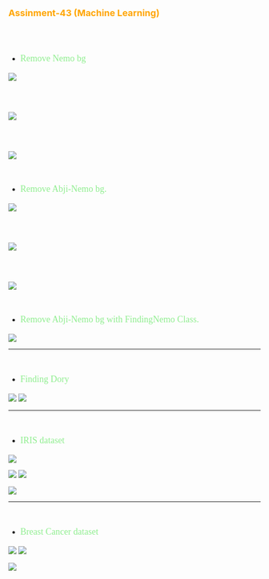 <p style="color: orange; font-weight: bold; font-size: 18px">Assinment-43 (Machine Learning)</p>
<br>
<br>

- <p style="color: lightgreen; font-size: 18px; font-family: Tahoma">Remove Nemo bg</p>
![](data/nemo.jpg)

<br>
<br>

![](data/nemo-mask.png)

<br>
<br>

![](data/rm-bg-nemo.png)

<br>

- <p style="color: lightgreen; font-size: 18px; font-family: Tahoma">Remove Abji-Nemo bg.</p>
![](data/abjie-nemo.jpg)

<br>
<br>

![](data/abjie-nemo-mask.png)

<br>
<br>

![](data/rm-bg-abji-nemo.png)

<br>

- <p style="color: lightgreen; font-size: 18px; font-family: Tahoma">Remove Abji-Nemo bg with FindingNemo Class.</p>

![](data/rm-bg-abji-nemo-f.png)


---
<br>

- <p style="color: lightgreen; font-size: 18px; font-family: Tahoma">Finding Dory</p>


![](data/dory.jpg)
![](data/rm-bg-dash-dory-f.png)

---
<br>

- <p style="color: lightgreen; font-size: 18px; font-family: Tahoma">IRIS dataset</p>

![](data/iris.jpg)

![](data/df-myknn.JPG)
![](data/df-sk.JPG)

![](data/c_matrix_iris.png)


---
<br>

- <p style="color: lightgreen; font-size: 18px; font-family: Tahoma">Breast Cancer dataset</p>



![](data/ac-bc-m.JPG)
![](data/ac-bc-sk.JPG)

![](data/c_matrix_bc.png)

